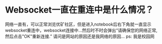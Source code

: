 # Websocket一直在重连中是什么情况？

网络一直有，可以正常浏览优矿社区，但是进入notebook后右下角就一直显示websocket重连中，websocket连接中...然后时不时会弹出“请确保您的网络正常, 然后点击"OK"重新连接.” 请问是网站的原因还是我网络的原因...
ps: 我是校园网